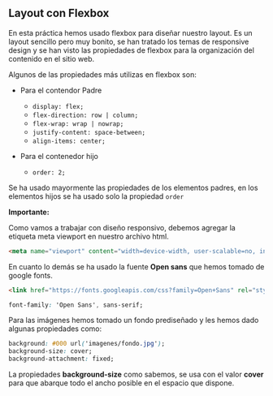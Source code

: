 ## Layout con Flexbox

En esta práctica hemos usado flexbox para diseñar nuestro layout. Es un layout sencillo pero muy bonito, se han tratado los temas de responsive design y se han visto las propiedades de flexbox para la organización del contenido en el sitio web.

Algunos de las propiedades más utilizas en flexbox son:

- Para el contendor Padre 
	- `display: flex;`
	- `flex-direction: row | column;`
	- `flex-wrap: wrap | nowrap;`
	- `justify-content: space-between;`
	- `align-items: center;`

- Para el contenedor hijo 
	- `order: 2;`

Se ha usado mayormente las propiedades de los elementos padres, en los elementos hijos se ha usado solo la propiedad `order`

**Importante:**

Como vamos a trabajar con diseño responsivo, debemos agregar la etiqueta meta viewport en nuestro archivo html.
```html 
<meta name="viewport" content="width=device-width, user-scalable=no, initial-scale=1.0, maximum-scale=1.0, minimum-scale=1.0">
```

En cuanto lo demás se ha usado la fuente **Open sans** que hemos tomado de google fonts.
```html 
<link href="https://fonts.googleapis.com/css?family=Open+Sans" rel="stylesheet"> 
```

```css 
font-family: 'Open Sans', sans-serif;
```

Para las imágenes hemos tomado un fondo prediseñado y les hemos dado algunas propiedades como:
```css 
background: #000 url('imagenes/fondo.jpg');
background-size: cover;
background-attachment: fixed;
```

La propiedades **background-size** como sabemos, se usa con el valor **cover** para que abarque todo el ancho posible en el espacio que dispone.
